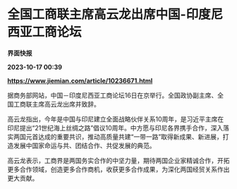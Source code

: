 # 全国工商联主席高云龙出席中国-印度尼西亚工商论坛
**界面快报**

**2023-10-17 00:39**

**https://www.jiemian.com/article/10236671.html**

据商务部网站，中国－印度尼西亚工商论坛16日在京举行。全国政协副主席、全国工商联主席高云龙出席并致辞。

高云龙指出，今年是中国与印尼建立全面战略伙伴关系10周年，是习近平主席在印尼提出“21世纪海上丝绸之路”倡议10周年。中方愿与印尼各界携手合作，深入落实两国元首达成的重要共识，推动高质量共建“一带一路”取得新成果、新进展，打造发展中国家命运与共、团结合作、共促发展的典范。

高云龙表示，工商界是两国务实合作的中坚力量，期待两国企业家精诚合作，开拓更多合作领域，创造更多合作商机，收获更多合作成果，为深化两国经贸关系作出更大贡献。